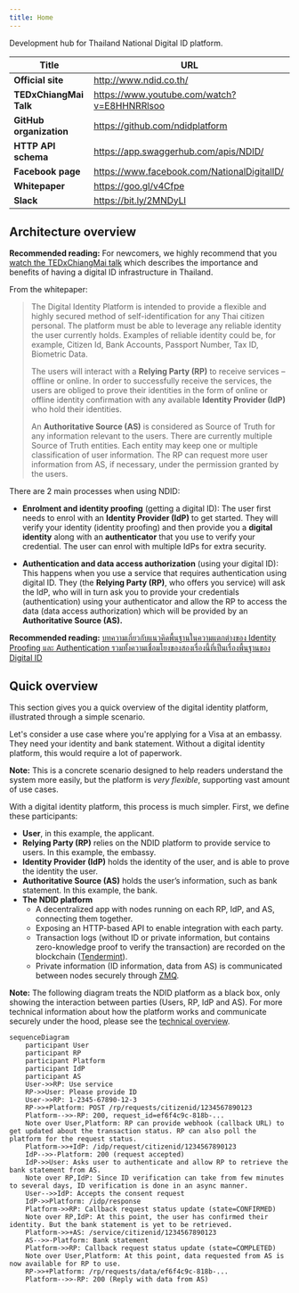 ```yaml
---
title: Home
---
```


Development hub for Thailand National Digital ID platform.

| Title                   | URL                                           |
| ----------------------- | --------------------------------------------- |
| **Official site**       | <http://www.ndid.co.th/>                 |
| **TEDxChiangMai Talk**  | <https://www.youtube.com/watch?v=E8HHNRRlsoo> |
| **GitHub organization** | <https://github.com/ndidplatform>             |
| **HTTP API schema**     | <https://app.swaggerhub.com/apis/NDID/>       |
| **Facebook page**       | <https://www.facebook.com/NationalDigitalID/> |
| **Whitepaper**          | <https://goo.gl/v4Cfpe>                       |
| **Slack**               | <https://bit.ly/2MNDyLI>                      |

## Architecture overview

<div markdown="1" class="flash mb-3">

**Recommended reading:** For newcomers, we highly recommend that you [watch the TEDxChiangMai talk](https://www.youtube.com/watch?v=E8HHNRRlsoo) which describes the importance and benefits of having a digital ID infrastructure in Thailand.

</div>

From the whitepaper:

> The Digital Identity Platform is intended to provide a flexible and highly
> secured method of self-identification for any Thai citizen personal. The
> platform must be able to leverage any reliable identity the user currently
> holds. Examples of reliable identity could be, for example, Citizen Id, Bank
> Accounts, Passport Number, Tax ID, Biometric Data.
>
> The users will interact with a **Relying Party (RP)** to receive services –
> offline or online. In order to successfully receive the services, the users
> are obliged to prove their identities in the form of online or offline
> identity confirmation with any available **Identity Provider (IdP)** who hold
> their identities.
>
> An **Authoritative Source (AS)** is considered as Source of Truth for any
> information relevant to the users. There are currently multiple Source of
> Truth entities. Each entity may keep one or multiple classification of user
> information. The RP can request more user information from AS, if necessary,
> under the permission granted by the users.

There are 2 main processes when using NDID:

- **Enrolment and identity proofing** (getting a digital ID): The user first needs to enrol with an **Identity Provider (IdP)** to get started. They will verify your identity (identity proofing) and then provide you a **digital identity** along with an **authenticator** that you use to verify your credential. The user can enrol with multiple IdPs for extra security.


- **Authentication and data access authorization** (using your digital ID): This happens when you use a service that requires authentication using digital ID. They (the **Relying Party (RP)**, who offers you service) will ask the IdP, who will in turn ask you to provide your credentials (authentication) using your authenticator and allow the RP to access the data (data access authorization) which will be provided by an **Authoritative Source (AS).**

<div markdown="1" class="flash mb-3">

**Recommended reading:** [บทความเกี่ยวกับแนวคิดพื้นฐานในความแตกต่างของ Identity Proofing และ Authentication รวมทั้งความเชื่อมโยงของสองเรื่องนี้ที่เป็นเรื่องพื้นฐานของ Digital ID](https://narudomr.blogspot.com/2018/02/identity-proofing-authentication.html)

</div>


## Quick overview

This section gives you a quick overview of the digital identity platform, illustrated through a simple scenario.

Let's consider a use case where you're applying for a Visa at an embassy. They need your identity and bank statement. Without a digital identity platform, this would require a lot of paperwork.

<div markdown="1" class="flash mb-3">

**Note:** This is a concrete scenario designed to help readers understand the system more easily, but the platform is _very flexible_, supporting vast amount of use cases.

</div>

With a digital identity platform, this process is much simpler.
First, we define these participants:

- **User**, in this example, the applicant.
- **Relying Party (RP)** relies on the NDID platform to provide service to users. In this example, the embassy.
- **Identity Provider (IdP)** holds the identity of the user, and is able to prove the identity the user.
- **Authoritative Source (AS)** holds the user’s information, such as bank statement. In this example, the bank.
- **The NDID platform**
    - A decentralized app with nodes running on each RP, IdP, and AS, connecting them together.
    - Exposing an HTTP-based API to enable integration with each party.
    - Transaction logs (without ID or private information, but contains zero-knowledge proof to verify the transaction) are recorded on the blockchain ([Tendermint](https://tendermint.com/)).
    - Private information (ID information, data from AS) is communicated between nodes securely through [ZMQ](http://zeromq.org/).

<div markdown="1" class="flash mb-3">

**Note:** The following diagram treats the NDID platform as a black box, only showing the interaction between parties (Users, RP, IdP and AS). For more technical information about how the platform works and communicate securely under the hood, please see the [technical overview](technical-overview.html).

</div>

```mermaid
sequenceDiagram
    participant User
    participant RP
    participant Platform
    participant IdP
    participant AS
    User->>RP: Use service
    RP->>User: Please provide ID
    User->>RP: 1-2345-67890-12-3
    RP->>+Platform: POST /rp/requests/citizenid/1234567890123
    Platform-->>-RP: 200, request_id=ef6f4c9c-818b-...
    Note over User,Platform: RP can provide webhook (callback URL) to get updated about the transaction status. RP can also poll the platform for the request status.
    Platform->>+IdP: /idp/request/citizenid/1234567890123
    IdP-->>-Platform: 200 (request accepted)
    IdP->>User: Asks user to authenticate and allow RP to retrieve the bank statement from AS.
    Note over RP,IdP: Since ID verification can take from few minutes to several days, ID verification is done in an async manner.
    User-->>IdP: Accepts the consent request
    IdP->>Platform: /idp/response
    Platform->>RP: Callback request status update (state=CONFIRMED)
    Note over RP,IdP: At this point, the user has confirmed their identity. But the bank statement is yet to be retrieved.
    Platform->>+AS: /service/citizenid/1234567890123
    AS-->>-Platform: Bank statement
    Platform->>RP: Callback request status update (state=COMPLETED)
    Note over User,Platform: At this point, data requested from AS is now available for RP to use.
    RP->>+Platform: /rp/requests/data/ef6f4c9c-818b-...
    Platform-->>-RP: 200 (Reply with data from AS)
```
